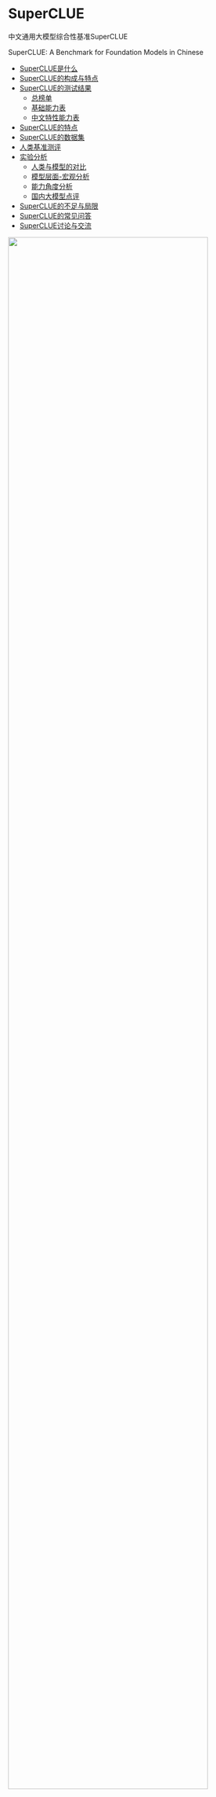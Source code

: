 # SuperCLUE
中文通用大模型综合性基准SuperCLUE

SuperCLUE: A Benchmark for Foundation Models in Chinese


- [SuperCLUE是什么](#SuperCLUE是什么)
- [SuperCLUE的构成与特点](#SuperCLUE的构成与特点)
- [SuperCLUE的测试结果](#SuperCLUE的测试结果)
     - [总榜单](#2023年7月Superclue中文大模型总排行榜)
     - [基础能力表](#2023年7月SuperCLUE基础能力榜单)
     - [中文特性能力表](#2023年7月SuperCLUE中文特性榜单)
- [SuperCLUE的特点](#SuperCLUE的特点)
- [SuperCLUE的数据集](#SuperCLUE的数据集)
- [人类基准测评](#人类基准测评)
- [实验分析](#实验分析)
     - [人类与模型的对比](#人类与模型的对比)
     - [模型层面-宏观分析](#模型层面-宏观分析)
     - [能力角度分析](#能力角度分析) 
     - [国内大模型点评](#国内大模型点评) 
- [SuperCLUE的不足与局限](#SuperCLUE的不足与局限)
- [SuperCLUE的常见问答](#SuperCLUE的常见问答)
- [SuperCLUE讨论与交流](#SuperCLUE讨论与交流)

<img src="https://github.com/CLUEbenchmark/SuperCLUE/blob/main/resources/superclue.jpeg"  width="90%" height="90%"></img>

SuperCLUE基准计划按照月度进行更新，纳入更多可用中文大模型，欢迎联系与交流；数据集和进一步信息计划在下一次更新时公开，敬请期待。

更新 Update（2023-07-05）
     中文大模型的开放式问题与多轮交互基准发布，<a href='https://github.com/CLUEbenchmark/SuperCLUE-Open'>SuperCLUE-Open</a>

更新 Update（2023-05-31）
     <a href='https://www.SuperCLUEAI.com'>中文通用大模型匿名对战评价基准，SuperCLUE琅琊榜</a>
     
##### 更新
     
    更新 Update（2023-06-19），SuperCLUE中文大模型排行榜(2023年6月) 
    更新 Update（2023-05-30），添加RWKV-7B,IDEA-姜子牙-13B,西湖大模型v2       
    更新 Update（2023-05-21），添加360智脑
    更新 Update（2023-05-12）
    添加Claude: OpenAI最强竞争对手Anthropic的Claude取得了与ChatGPT3.5一致的效果
    添加ChatGLM-130B: 相比ChatGLM-6B效果大幅提升（+7.35），处于国内较好水平

## SuperCLUE是什么
中文通用大模型基准（SuperCLUE），是针对中文可用的通用大模型的一个测评基准。

它主要回答的问题是：在当前通用大模型大力发展的背景下，中文大模型的效果情况，包括但不限于"这些模型不同任务的效果情况"、"相较于国际上的代表性模型做到了什么程度"、
"这些模型与人类的效果对比如何"。

它尝试在一系列国内外代表性的模型上使用多个维度能力进行测试。SuperCLUE是中文语言理解测评基准（CLUE）在通用人工智能时代的进一步发展。

<img src="https://github.com/CLUEbenchmark/SuperCLUE/blob/main/resources/superclue_202306.jpeg"  width="100%" height="100%"></img>


## SuperCLUE的测试结果
四个表格：汇总表、基础能力表、专业能力表、中文特性能力表

#####  排行榜会定期更新           数据来源: www.CLUEbenchmarks.com              

### 2023年7月SuperCLUE中文大模型总排行榜

| 排名 |                                              模型                                               |     机构     |  总分   | 基础能力 | 中文特性 | 学术专业 | 许可证 |
|:--:|:---------------------------------------------------------------------------------------------:|:----------:|:-----:|:---:|:---:|:---:|:---:|
| 🧝 |                                              人类                                               |    CLUE    | 83.66 | 85.03 | 82.29 | - | - |
| -  |                            <a href='https://openai.com/'>GPT-4</a>                            |   OpenAI   | 70.89 | 70.04 | 72.67 | 69.96 | 专有服务 |
| 🏅 |                  <a href='https://yiyan.baidu.com/welcome'>文心一言(v2.2.0) </a>                  |     百度     | 62.00 | 61.11 | 71.38 | 53.50 | 专有服务 |
| -  |                      <a href='https://www.anthropic.com/'>Claude-2 </a>                       | Authropic  | 60.94 | 62.01 | 61.18 | 59.63 | 专有服务 |
| -  |                        <a href='https://openai.com/'>gpt-3.5-turbo</a>                        |   OpenAI   | 59.79 | 64.40 | 63.19 | 51.78 | 专有服务 |
| 🥈 |                         <a href='https://chatglm.cn'>ChatGLM-130B</a>                         | 清华大学&智谱AI  | 59.35 | 53.78 | 71.39 | 52.89 | 专有服务 |
| 🥉 |                      <a href='https://xinghuo.xfyun.cn/'>讯飞星火(v1.5)</a>                       |    科大讯飞    | 58.02 | 63.32 | 65.72 | 45.03 | 专有服务 |
| -  |                  <a href='https://www.anthropic.com/'>Claude-instant-v1</a>                   | Authropic  | 56.31 | 58.85 | 55.91 | 54.16 | 专有服务 |
| 4  |                          <a href='https://ai.360.cn'>360智脑(4.0)</a>                           |    360     | 55.04 | 56.68 | 62.54 | 45.88 | 专有服务 |
| 5  |        <a href='https://huggingface.co/internlm/internlm-chat-7b'>internlm-chat-7b</a>        | 上海AI实验室与商汤 | 53.91 | 54.85 | 61.35 | 45.53 | 开源-可商用 |
| 6  |                <a href='https://github.com/THUDM/ChatGLM2-6B'>ChatGLM2-6B</a>                 | 清华大学&智谱AI  | 53.85 | 55.60 | 63.59 | 42.37 | 开源-可商用 |
| 7  |                    <a href='https://api.minimax.chat/'>MiniMax-abab5.5</a>                    |  MiniMax   | 53.06 | 53.61 | 62.79 | 42.77 | 专有服务 |
| 8  |                     <a href='https://tongyi.aliyun.com/'>通义千问(v1.0.3)</a>                     |    阿里巴巴    | 51.52 | 52.84 | 61.73 | 39.98 | 专有服务 |
| 9  |     <a href='https://huggingface.co/baichuan-inc/Baichuan-13B-Chat'>Baichuan-13B-Chat</a>     |    百川智能    | 49.35 | 50.46 | 55.38 | 42.21 | 开源-可商用 |
| 10 | <a href='https://huggingface.co/BelleGroup/BELLE-LLaMA-13B-2M-enc'>BELLE-LLaMA-13B-2M-enc</a> |     链家     | 46.60 | 48.71 | 52.99 | 38.10 | 开源-非商用 |
| 11 |     <a href='https://huggingface.co/IDEA-CCNL/Ziya-LLaMA-13B-v1.1'>IDEA-姜子牙-13B-v1.1</a>      | 深圳IDEA研究院  | 43.80 | 47.55 | 48.61 | 35.26 | 开源-非商用 |
| 12 |   <a href='https://huggingface.co/FreedomIntelligence/phoenix-inst-chat-7b'>phoenix-7B</a>    |   香港中文大学   | 41.57 | 45.39 | 44.62 | 34.70 | 开源-可商用 |
| 13 |        <a href='https://huggingface.co/meta-llama/Llama-2-13b-hf'>Llama-2-13B-chat</a>        |    Meta    | 34.26 | 35.85 | 37.37 | 29.57 | 开源-可商用 |
| 14 |                  <a href='https://github.com/lm-sys/FastChat'>Vicuna-13B</a>                  |   UC伯克利    | 31.70 | 34.61 | 33.71 | 26.80 | 开源-非商用 |
| 15 |       <a href='https://huggingface.co/BlinkDL/rwkv-4-world'>RWKV-7B-World-CHNtuned</a>        |  RWKV基金会   | 27.83 | 30.71 | 28.13 | 24.66 | 开源-可商用|
   
    注：国外代表性非开源模型（GPT4.0/Claude/gpt-3.5/）参与榜单，但不参与排名

   
 #### 2023年7月SuperCLUE-60-130亿参数量级榜单
  | 排名  |                                              模型                                               |     机构     |  总分   | 基础能力 | 中文特性 | 学术专业 | 许可证 |
|:---:|:---------------------------------------------------------------------------------------------:|:----------:|:-----:|:---:|:---:|:---:|:---:|
| 🧝  |                                              人类                                               |    CLUE    | 83.66 | 85.03 | 82.29 | - | - |
| 🏅️ |        <a href='https://huggingface.co/internlm/internlm-chat-7b'>internlm-chat-7b</a>        | 上海AI实验室与商汤 | 53.91 | 54.85 | 61.35 | 45.53 | 开源-可商用 |
| 🥈  |                <a href='https://github.com/THUDM/ChatGLM2-6B'>ChatGLM2-6B</a>                 | 清华大学&智谱AI  | 53.85 | 55.60 | 63.59 | 42.37 | 开源-可商用 |
| 🥉  |     <a href='https://huggingface.co/baichuan-inc/Baichuan-13B-Chat'>Baichuan-13B-Chat</a>     |    百川智能    | 49.35 | 50.46 | 55.38 | 42.21 | 开源-可商用 |
|  4  | <a href='https://huggingface.co/BelleGroup/BELLE-LLaMA-13B-2M-enc'>BELLE-LLaMA-13B-2M-enc</a> |     链家     | 46.60 | 48.71 | 52.99 | 38.10 | 开源-非商用 |
|  5  |     <a href='https://huggingface.co/IDEA-CCNL/Ziya-LLaMA-13B-v1.1'>IDEA-姜子牙-13B-v1.1</a>      | 深圳IDEA研究院  | 43.80 | 47.55 | 48.61 | 35.26 | 开源-非商用 |
|  6  |   <a href='https://huggingface.co/FreedomIntelligence/phoenix-inst-chat-7b'>phoenix-7B</a>    |   香港中文大学   | 41.57 | 45.39 | 44.62 | 34.70 | 开源-可商用 |
|  7  |        <a href='https://huggingface.co/meta-llama/Llama-2-13b-hf'>Llama-2-13B-chat</a>        |    Meta    | 34.26 | 35.85 | 37.37 | 29.57 | 开源-可商用 |
|  8  |                  <a href='https://github.com/lm-sys/FastChat'>Vicuna-13B</a>                  |   UC伯克利    | 31.70 | 34.61 | 33.71 | 26.80 | 开源-非商用 |
|  9  |       <a href='https://huggingface.co/BlinkDL/rwkv-4-world'>RWKV-7B-World-CHNtuned</a>        |  RWKV基金会   | 27.83 | 30.71 | 28.13 | 24.66 | 开源-可商用|
  
 往期榜单，
2023年6月：<a href='./README_2306.md'>2023年6月SuperCLUE中文特性榜单</a>

2023年5月：<a href='./README_2305.md'>2023年5月SuperCLUE中文特性榜单</a>

### 2023年6月SuperCLUE基础能力榜单


| 排名 | 模型 | 平均分 | 语义理解 | 闲聊 | 上下文对话 | 角色扮演 | 百科与知识 | 生成与创作 | 代码 | 逻辑与推理 | 计算 | 安全 |
|:---:|:-----:|:-----:|:-------:|:---:|:-------:|:-----:|:-------:|:-------:|:---:|:-------:|:---:|:---:|
| 🧝 | 人类 | 	92.11 | 	90.91 | 	95.37 | 	91.28 | 	92.44 | 	97.81 | 	86.27 | 	86.28 | 	90.24 | 	95.82	|  94.69 | 
| 🏅 | GPT-4 | 82.13 | 92.93 | 93.00 | 86.36 | 84.83 | 92.11 | 79.41 | 71.84 | 68.09 | 60.00 | 90.35 |
| 🥈 | gpt-3.5-turbo | 75.44 | 87.88 | 92.00 | 80.91 | 86.90 | 92.98 | 75.49 | 62.14 | 41.49 | 37.27 | 89.47 |
| 🥉 | 360智脑(4.0) | 71.68 | 88.89 | 91.00 | 86.36 | 79.31 | 88.60 | 66.67 | 43.69 | 36.17 | 46.36 | 82.46 |
| 4 | 文心一言(v2.0.4) | 70.64 | 80.61 | 81.00 | 74.55 | 76.55 | 82.46 | 70.59 | 52.43 | 52.13 | 53.64 | 78.07 |
| 5 | 讯飞星火(v1.5) | 69.92 | 74.75 | 83.00 | 74.55 | 73.10 | 78.07 | 65.31 | 38.84 | 59.57 | 67.27 | 80.70 |
| 6 | Claude-instant | 68.74 | 76.77 | 87.00 | 77.27 | 77.93 | 81.58 | 64.71 | 48.54 | 42.55 | 43.64 | 80.70 |
| 7 | MiniMax-abab5 | 63.15 | 74.75 | 85.00 | 73.64 | 77.24 | 80.70 | 64.71 | 33.98 | 25.53 | 30.00 | 76.32 |
| 8 | BELLE-13B | 60.68 | 77.78 | 82.00 | 70.91 | 71.03 | 75.44 | 53.92 | 36.89 | 32.98 | 32.73 | 66.67 |
| 9 | IDEA-姜子牙-13B(v1.1) | 59.12 | 74.75 | 77.00 | 72.73 | 68.28 | 67.54 | 63.73 | 29.13 | 34.04 | 31.82 | 66.67 |
| 10 | ChatGLM-6B | 54.69 | 71.72 | 73.20 | 55.45 | 73.79 | 64.91 | 53.92 | 25.24 | 30.85 | 22.73 | 66.67 |
| 11 | baichuan-7B(预训练模型) | 54.06 | 71.43 | 71.00 | 63.64 | 61.97 | 57.52 | 46.88 | 34.21 | 34.78 | 28.30 | 60.53 |
| 12 | ChatGLM-130B | 53.62 | 35.35 | 75.00 | 78.18 | 73.79 | 77.19 | 62.75 | 33.01 | 30.85 | 26.36 | 33.33 |
| 13 | phoenix-7B | 50.97 | 70.71 | 68.00 | 54.55 | 60.69 | 63.16 | 42.16 | 35.64 | 23.40 | 25.93 | 58.77 |
| 14 | MOSS-16B | 44.64 | 67.68 | 56.00 | 46.36 | 56.55 | 38.60 | 55.88 | 26.21 | 31.91 | 21.82 | 42.98 |
| 15 | Vicuna-13B | 36.74 | 35.42 | 43.00 | 40.91 | 45.52 | 24.56 | 30.39 | 38.61 | 38.30 | 32.73 | 35.96 |
| 16 | RWKV-Raven-7B | 26.21 | 20.20 | 29.00 | 17.27 | 28.97 | 24.56 | 24.51 | 31.07 | 30.85 | 26.36 | 28.95 |
| 17 | Aquila-7B | 22.55 | 27.27 | 24.00 | 22.73 | 22.07 | 28.07 | 22.55 | 19.42 | 17.02 | 15.45 | 26.32 |

  
     指标为：Accuracy。数据表比较大，表格请往后拉        

### 2023年6月SuperCLUE中文特性榜单

| 排名 | 模型 | 平均分 | 字形和拼音 | 字义理解 | 句法分析 | 文学 | 诗词 | 成语 | 歇后语和谚语 | 方言 | 对联 | 古文 |
|:---:|:-----:|:-----:|:-------:|:---:|:-------:|:-----:|:-------:|:-------:|:---:|:-------:|:---:|:---:|
| 🧝	|人类	|94.06	|97.89|	94.27	|90.42|	94.28|	95.62|	97.26|	93.02|	92.80|	94.65	|90.35|
| 🏅️ | GPT-4 | 83.81 | 76.87 | 81.31 | 87.10 | 87.41 | 79.86 | 95.95 | 91.43 | 73.85 | 84.29 | 78.87 |
| 🥈 | gpt-3.5-turbo | 74.14 | 64.63 | 71.03 | 75.81 | 82.52 | 69.44 | 90.54 | 80.00 | 58.46 | 80.71 | 66.20 |
| 🥉 | 360智脑 | 73.04 | 46.94 | 73.83 | 66.94 | 88.81 | 75.00 | 93.92 | 84.29 | 52.31 | 77.14 | 69.01 |
| 4 | 文心一言 | 71.72 | 58.50 | 73.83 | 62.90 | 70.63 | 75.00 | 86.49 | 85.00 | 70.00 | 68.57 | 65.49 |
| 5 | MiniMax-abab5 | 69.38 | 44.90 | 73.83 | 66.13 | 81.82 | 72.92 | 89.19 | 85.00 | 56.15 | 56.43 | 66.90 |
| 6 | 讯飞星火 | 67.18 | 50.34 | 73.83 | 66.13 | 74.13 | 54.17 | 86.49 | 85.00 | 50.00 | 70.71 | 61.27 |
| 7 | ChatGLM-130B | 64.25 | 48.30 | 27.10 | 58.87 | 79.72 | 72.22 | 85.14 | 83.57 | 43.08 | 69.29 | 63.38 |
| 8 | Claude-instant  | 60.73 | 44.22 | 68.22 | 67.74 | 60.84 | 52.08 | 79.73 | 72.86 | 46.92 | 58.57 | 57.75 |
| 9 | ChatGLM-6B | 56.26 | 33.33 | 57.01 | 48.39 | 59.44 | 56.25 | 78.38 | 70.00 | 36.92 | 66.43 | 54.23 |
| 10 | baichuan-7B(预训练模型) | 55.16 | 31.29 | 57.01 | 55.56 | 62.24 | 56.94 | 81.08 | 73.57 | 30.77 | 52.14 | 49.30 |
| 11 | BELLE-13B | 52.97 | 40.82 | 56.07 | 62.10 | 59.44 | 50.00 | 65.54 | 62.86 | 30.00 | 58.57 | 44.37 |
| 12 | IDEA-姜子牙-13B | 51.36 | 33.33 | 56.07 | 54.03 | 53.85 | 54.17 | 73.65 | 60.71 | 26.92 | 54.29 | 45.77 |
| 13 | phoenix-7B | 46.29 | 30.61 | 61.68 | 37.90 | 56.64 | 44.44 | 67.81 | 51.43 | 26.15 | 43.57 | 43.66 |
| 14 | MOSS-16B | 40.37 | 33.33 | 50.47 | 30.65 | 45.45 | 28.47 | 58.11 | 39.29 | 26.92 | 43.57 | 47.18 |
| 15 | Vicuna-13B | 27.17 | 26.53 | 33.64 | 29.03 | 18.88 | 21.53 | 22.76 | 29.29 | 23.08 | 36.43 | 32.39 |
| 16 | Aquila-7B | 25.84 | 26.53 | 25.23 | 28.23 | 28.57 | 20.14 | 20.95 | 33.57 | 25.38 | 19.29 | 30.99 |
| 17 | RWKV-Raven-7B | 23.66 | 23.81 | 20.56 | 22.58 | 27.27 | 20.42 | 28.38 | 25.71 | 14.06 | 27.86 | 23.94 |
    
     指标为：Accuracy。数据表比较大，表格请往后啦。       


### SuperCLUE的构成与特点
着眼于综合评价大模型的能力，使其能全面地测试大模型的效果，又能考察模型在中文特有任务上的理解和积累。我们对能力进行了划分，
SuperCLUE从三个不同的维度评价模型的能力：基础能力、专业能力和中文特性能力。

#### 基础能力:

包括了常见的有代表性的模型能力，如语义理解、对话、逻辑推理、角色模拟、代码、生成与创作等10项能力。

#### 专业能力:

包括了中学、大学与专业考试，涵盖了从数学、物理、地理到社会科学等50多项能力。

#### 中文特性能力:

针对有中文特点的任务，包括了中文成语、诗歌、文学、字形等10项多种能力。

#### SuperCLUE的特点：
1）多个维度能力考察（3大类，70+子能力）：从三个不同角度对中文大模型进行测试，以考察模型的综合能力；并且每一个子能力又含有十项或以上不同的细分能力。

2）自动化测评（一键测评）：通过自动化测评方式以相对客观形式测试不同模型的效果，可以一键对大模型进行测评。

3）广泛的代表性模型（17个模型）：选取了多个国内外有代表性的可用的模型进行测评，以反映国内大模型的发展现状并了解与国际领先模型的差距或相对优劣势。

4）人类基准：在通用人工智能发展的背景下，SuperCLUE也提供了模型相对于人类效果的指标对比。

### 数据集数量
    2023年6月榜单，针对基础能力、中文特性和专业能力，使用了3714题目。
    
## SuperCLUE的数据集
1.基础能力（10项能力）：语义理解、生成与创作、闲聊、对话、百科与知识、逻辑与推理、计算能力、代码、角色模拟、安全
    
    示例：
    语义理解：
        两个男人正常交谈，其中一个男人夸赞对方办事能力强，对方回答“哪里，哪里”。这里的“哪里，哪里”是什么意思？
        A. 讲话十分含糊不清。
        B. 要求说出具体的优点。
        C. 表达自己的谦虚。
        D. 挑衅对方。
         
    逻辑与推理：
        小明的妻子生了一对双胞胎。以下哪个推论是正确的？
        A. 小明家里一共有三个孩子。
        B. 小明家里一共有两个孩子。
        C. 小明家里既有男孩子也有女孩子。
        D. 无法确定小明家里孩子的具体情况。
 
     

2.中文特性能力（10项能力）：成语、诗词、文学、字义理解、汉语句法分析、汉字字形和拼音理解、歇后语和谚语、对联、方言、古文
    
    示例：
    成语：
    选出下列句子中成语使用错误的一项
        A. 这个项目时间紧任务重，大家都在马不停蹄地奔波劳碌。
        B. 他常常口是心非，让人难以相信他说的话。
        C. 两人是同学三年，一直保持着良好的关系，相互尊重、相敬如宾。
        D. 当地突发大火，整个村庄都鸡犬不宁，局势十分危急。
     
    文学：
    下列有关名著的表述有误的一项是
        A. 《红楼梦》是中国古代小说中的巅峰之作，以其瑰丽的语言和丰富的人物形象而闻名于世。
        B. 《西游记》是中国古代四大名著之一，讲述了哪吒等人历经九九八十一难，最终取得真经的故事。
        C. 《孔乙己》是鲁迅的代表作之一，以其深刻的社会洞察力和优美的文学风格而广受好评。
        D. 《围城》是钱钟书的代表作之一，以其独特的文学语言和深刻的社会洞察力而成为现代中国文学的经典之作。
         
     
3.专业能力（50+能力）：抽象代数、天文学、临床知识、大学生物学、大学计算机科学、大学数学、高中化学、高中物理、机器学习、营养、专业会计、职业心理学等
    
    示例：
    物理：
    以下物理常识题目，哪一个是错误的?
        A. 在自然环境下，声音在固体中传播速度最快。
        B. 牛顿第一定律：一个物体如果不受力作用，将保持静止或匀速直线运动的状态。
        C. 牛顿第三定律：对于每个作用力，都有一个相等而反向的反作用力。
        D. 声音在空气中的传播速度为1000m/s。
     
    天文学：
    以下天文学常识题目，哪一个是错误的？
        A. 太阳系是指由太阳和围绕着它运行的八大行星、矮行星、卫星、小行星带和彗星组成的一个行星系统。
        B. 卫星是指绕行星或其他天体运动的天体。
        C. 彗星是指太阳系中一种较小的天体，其核心由冰和尘埃组成。
        D. 按一般的天体归类方法，月球属于行星。
    
## SuperCLUE全自动测评过程：
    1、统一prompt：针对每一个题目，构造了统一的prompt供模型和人类使用；
    2、预测：系统使用模型进行预测，要求模型选取ABCD中的某一个选项；
    3、打分：如果模型的回答不是标准的答案，而是一段文字，系统会采取特定的策略自动提取出模型的答案。该策略结合模型的表现进行优化和完善。
      （注：当无法提取有效答案的时候，则表明模型没有按照人类的要求做题，未正确理解指令，则认为模型回答错误。）
       
   由于此次为SuperCLUE首次全自动测评，为了谨慎起见，全部答案事后已由多位人类进行交叉复核，与自动测评结果基本一致。

## 人类基准测评
针对于基础能力和中文特性能力题目，会有三位独立的人类测评员根据题目作答。人类测评结果，采用多数投票方式进行汇总，作为人类基准分数。

## 实验分析

#### 人类与模型的对比

从人类测评角度看，基础能力（92%）+ 中文特性能力（94%），都达到了非常高的水平。除GPT-4外，人类准确率大幅超过了其他的大模型（如在基础能力上超过其他模型15多个百分点）。
 AI虽然进展很快，但人类还是有相对优势的， 比如在计算方面，人类比最强模型GPT-4高出了30个百分点。

   
#### 模型层面-宏观分析

一句话点评：国际先进模型的效果具有较大的领先性；同时国产GPT模型也有不俗的表现，有差距但可追赶。

1）中文大模型的必要性

在国际上效果非常棒的Vicuna-13B模型，在中文领域的效果是众多模型中比较一般的模型（排名靠后）。而国内研发的大模型或在中文任务上进行训练后的模型，都大幅超过了Vicuna-13B的效果，比如星火认知大模型在总分上超过了 Vicuna-13B 20个百分点，并且BELLE-13B（基于LLaMA并在中文上训练和微调过的模型）的总分也超过了 Vicuna-13B 10多个百分点。
    
2）国内大模型与OpenAI GPT之间的差距较大，但在逐渐逼近

 可以看到在本次SuperCLUE上效果最好的国内模型，星火认知大模型，与GPT-4相比有23个百分点的差距，与gpt-3.5-turbo在总分上也有13个百分点的差距。但是我们更应该看到，
 不断涌现和迭代的国内大模型也在逐步地缩小与OpenAI GPT模型模型的差距。
 
3）gpt-3.5-turbo与GPT-4之间也有明显差距

   比如，GPT-4在所有参与测评的模型中是独一档的存在，超过了gpt-3.5-turbo近10个百分点。它在逻辑推理能力、生成与创作能力方面，远远优于其他模型（超过其他模型20个百分点或以上）。
   

#### 能力角度分析

1） 当前模型在基础能力普遍表现不错，但中文特性能力、专业能力还比较差。

   说明当前国内大模型已经有不错的基础（60-70%），但在专业领域、中文任务上表现一般（如30-60%直接），说明在专业领域或中文任务上还需要继续努力，或者说进行针对性的训练。
   
2）当前模型通常在逻辑推理、计算方面能力较差。

  除GPT-4外，其他模型在这两项能力上通常在30-50分之间。

3）角色模拟，AI模型比较擅长。
  这方面可以是非常有用的。可以让AI根据场景和角色设定帮忙人类来完成多种不同的任务，例如市场营销策划、心理咨询、客户服务、到提供创意或想法等。

#### 国内大模型点评

本次测评中，国内大模型中360智脑、讯飞星火认、文心一言、MiniMax模型有不错的表现。


## SuperCLUE的不足与局限
1. 基础能力、中文特性能力：虽然每一部分都包含了10类子能力，但这两个能力的总数据量比较少，可能存在需要扩充数据集的问题。
2. 选取模型的不完全：我们测试了9个模型，但还存在着更多的可用中文大模型。需要后续进一步添加并测试；有的模型由于没有广泛对外提供服务，我们没能获取到可用的测试版本。
3. 选取的能力范围：我们尽可能的全面、综合衡量模型的多维度能力，但是可能有一些模型能力没有在我们的考察范围内。后续也存在扩大考察范围的可能。
4. 客观考察的不足：我们以相对客观形式考察模型能力，但一些主观、开放性问题的模型能力的考察可能存在不足。
5. 模型参数：当前大模型发展较快，参数量又有比较大的差异，本次的测评并没有在同一级别的参数量上进行。

## SuperCLUE的常见问答

1. 什么时候会公布评测集和更多细节？

       由于本轮评测尚未结束，数据集和进一步信息计划将在本轮SuperCLUE评测结束后公开，敬请期待。     

2. 测试方法
       
       相同的prompt情况下，让不同的模型对题目进行预测结果，与正确答案进行匹配，计算最终结果，并统计准确率（ACC）。
       计算正确答案：根据模型预测结果，系统会提取答案，并计算题目的分数；为稳妥起见，人工会符合每一个模型的预测结果及其答案。

3. 为什么人工测评的成绩这么高? 人类测评员是什么水平？
       
       当前报告的人类测评的分数是采取开卷考试形式的进行的。即由每一个题目3个人类测评员进行开卷考试，最后结果进行多数投票后获得。
       我们也会添加采取闭卷形式的人类分数。
       
       人类测评员是高年级本科生、研究生水平。

       

## SuperCLUE讨论与交流

SuperCLUE榜单大模型评测申请：https://wj.qq.com/s2/12305633/a73d/

模型内测需求收集：https://wj.qq.com/s2/12307825/2ae0/



<p float="left">   
  <img src="https://github.com/CLUEbenchmark/SuperCLUE/blob/main/resources/superclue6group.jpeg"  width="30%" height="30%"></img>
  <img src="https://github.com/CLUEbenchmark/SuperCLUE/blob/main/resources/brightmart_s.jpeg"  width="30%" height="30%"></img>
</p> 

 
<a href="https://discord.gg/GPHv9BfNUD" target="__blank">Discord SuperCLUE交流群</a>

## 引用

如果使用本项目的，请引用本项目。

    @misc{SuperCLUE,
      author = {Liang Xu, Xuanwei Zhang, Kangkang Zhao, Lei Zhu and others from SuperCLUE team},
      title = {SuperCLUE: A Benchmark for Foundation Models in Chinese},
      year = {2023},
      publisher = {GitHub},
      journal = {GitHub repository},
      howpublished = {\url{https://github.com/CLUEbench/SuperCLUE}},
    }
